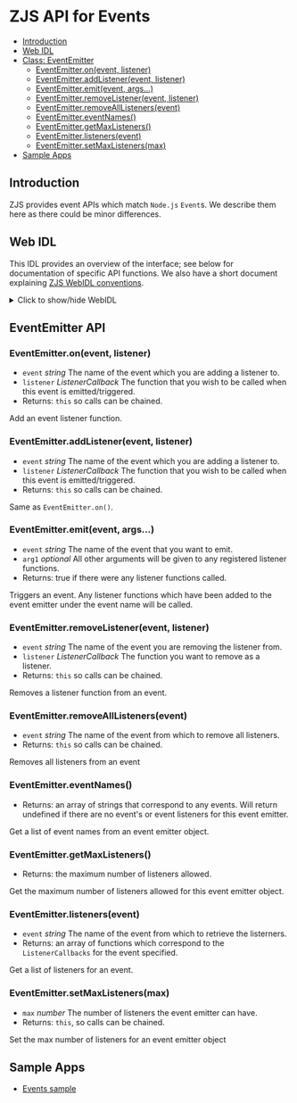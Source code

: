 ZJS API for Events
==================

* [Introduction](#introduction)
* [Web IDL](#web-idl)
* [Class: EventEmitter](#eventemitter-api)
  * [EventEmitter.on(event, listener)](#eventemitteronevent-listener)
  * [EventEmitter.addListener(event, listener)](#eventemitteraddlistenerevent-listener)
  * [EventEmitter.emit(event, args...)](#eventemitteremitevent-args)
  * [EventEmitter.removeListener(event, listener)](#eventemitterremovelistenerevent-listener)
  * [EventEmitter.removeAllListeners(event)](#eventemitterremovealllistenersevent)
  * [EventEmitter.eventNames()](#eventemittereventnames)
  * [EventEmitter.getMaxListeners()](#eventemittergetmaxlisteners)
  * [EventEmitter.listeners(event)](#eventemitterlistenersevent)
  * [EventEmitter.setMaxListeners(max)](#eventemittersetmaxlistenersmax)
* [Sample Apps](#sample-apps)

Introduction
------------
ZJS provides event APIs which match `Node.js` `Event`s. We describe
them here as there could be minor differences.

Web IDL
-------
This IDL provides an overview of the interface; see below for documentation of
specific API functions.  We also have a short document explaining [ZJS WebIDL conventions](Notes_on_WebIDL.md).
<details>
<summary> Click to show/hide WebIDL</summary>
<pre>
callback ListenerCallback = void (any... params);<p>interface EventEmitter {
    this on(string event, ListenerCallback listener);
    this addListener(string event, ListenerCallback listener);
    boolean emit(string event, optional arg1, any... params);
    this removeListener(string event, ListenerCallback listener);
    this removeAllListeners(string event);
    sequence < string > eventNames(void);
    number getMaxListeners(void);
    sequence < ListenerCallback > listeners(string event);
    this setMaxListeners(number max);
};
</pre>
</details>

EventEmitter API
----------------
### EventEmitter.on(event, listener)
* `event` *string* The name of the event which you are adding a listener to.
* `listener` *ListenerCallback* The function that you wish to be called when this event is emitted/triggered.
* Returns: `this` so calls can be chained.

Add an event listener function.

### EventEmitter.addListener(event, listener)
* `event` *string* The name of the event which you are adding a listener to.
* `listener` *ListenerCallback* The function that you wish to be called when this event is emitted/triggered.
* Returns: `this` so calls can be chained.

Same as `EventEmitter.on()`.

### EventEmitter.emit(event, args...)
* `event` *string* The name of the event that you want to emit.
* `arg1` *optional* All other arguments will be given to any registered listener functions.
* Returns: true if there were any listener functions called.

Triggers an event. Any listener functions which have been added to the
event emitter under the event name will be called.


### EventEmitter.removeListener(event, listener)
* `event` *string* The name of the event you are removing the listener from.
* `listener` *ListenerCallback* The function you want to remove as a listener.
* Returns: `this` so calls can be chained.

Removes a listener function from an event.

### EventEmitter.removeAllListeners(event)
* `event` *string* The name of the event from which to remove all listeners.
* Returns: `this` so calls can be chained.

Removes all listeners from an event


### EventEmitter.eventNames()
* Returns: an array of strings that correspond to any events. Will return undefined if there are no event's or event listeners for this event emitter.

Get a list of event names from an event emitter object.

### EventEmitter.getMaxListeners()
* Returns: the maximum number of listeners allowed.

Get the maximum number of listeners allowed for this event emitter object.

### EventEmitter.listeners(event)
* `event` *string* The name of the event from which to retrieve the listerners.
* Returns: an array of functions which correspond to the `ListenerCallbacks` for the event specified.

Get a list of listeners for an event.

### EventEmitter.setMaxListeners(max)
* `max` *number*  The number of listeners the event emitter can have.
* Returns: `this`, so calls can be chained.

Set the max number of listeners for an event emitter object

Sample Apps
-----------
* [Events sample](../samples/tests/Events.js)
